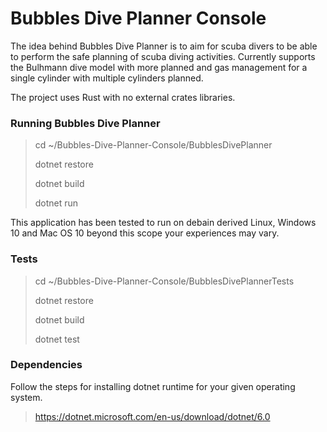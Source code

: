 Bubbles Dive Planner Console
============================

The idea behind Bubbles Dive Planner is to aim for scuba divers to be able to perform the safe planning of scuba diving activities. Currently supports the Bulhmann dive model with more planned and gas management for a single cylinder with multiple cylinders planned.

The project uses Rust with no external crates libraries.

### Running Bubbles Dive Planner

> cd ~/Bubbles-Dive-Planner-Console/BubblesDivePlanner
> 
> dotnet restore
>
> dotnet build
> 
> dotnet run

This application has been tested to run on debain derived Linux, Windows 10 and Mac OS 10 beyond this scope your experiences may vary.

### Tests

> cd ~/Bubbles-Dive-Planner-Console/BubblesDivePlannerTests
> 
> dotnet restore
>
> dotnet build
>
> dotnet test

### Dependencies

Follow the steps for installing dotnet runtime for your given operating system.

> https://dotnet.microsoft.com/en-us/download/dotnet/6.0
